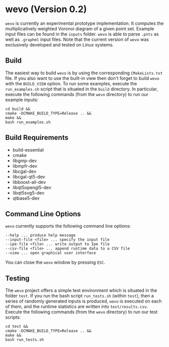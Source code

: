 # wevo (Version 0.2)

`wevo` is currently an experimental prototype implementation. It computes the multiplicatively weighted Voronoi diagram of a given point set. Example input files can be found in the `inputs` folder. `wevo` is able to parse `.pnts` as well as `.graphml` input files. Note that the current version of `wevo` was exclusively developed and tested on Linux systems.

## Build
The easiest way to build `wevo` is by using the corresponding `CMakeLists.txt` file. If you also want to use the built-in view then don't forget to build `wevo` with the `BUILD_VIEW` option. To run some examples, execute the `run_examples.sh` script that is situated in the `build` directory. In particular, execute the following commands (from the `wevo` directory) to run our example inputs:
~~~~
cd build &&
cmake -DCMAKE_BUILD_TYPE=Release .. &&
make &&
bash run_examples.sh
~~~~

## Build Requirements
* build-essential
* cmake
* libgmp-dev
* libmpfr-dev
* libcgal-dev
* libcgal-qt5-dev
* libboost-all-dev
* libqt5opengl5-dev
* libqt5svg5-dev
* qtbase5-dev

## Command Line Options
`wevo` currently supports the following command line options:
~~~~
--help ... produce help message
--input-file <file> ... specify the input file
--ipe-file <file> ... write output to Ipe file
--csv-file <file> ... append runtime data to a CSV file
--view ... open graphical user interface
~~~~
You can close the `wevo` window by pressing `ESC`.

## Testing
The `wevo` project offers a simple test environment which is situated in the folder `test`. If you run the bash script `run_tests.sh` (within `test`), then a series of randomly generated inputs is produced, `wevo` is executed on each of them, and the runtime statistics are written into `test/results.csv`. Execute the following commands (from the `wevo` directory) to run our test scripts:
~~~~
cd test &&
cmake -DCMAKE_BUILD_TYPE=Release .. &&
make &&
bash run_tests.sh
~~~~
